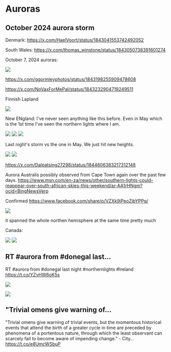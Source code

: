 # Auroras

## October 2024 aurora storm

Denmark: https://x.com/HaelVoort/status/1843041553742492052

South Wales: https://x.com/thomas_winstone/status/1843050738391601274

October 7, 2024 auroras:

![](img/241007-auroras.jpg)

https://x.com/ggormleyphotos/status/1843198255909478608

https://x.com/NoVaxForMePal/status/1843232904719249511

Finnish Lapland

![](img/auroras-finnish.jpg)

New ENgland: I've never seen anything like this before. Even in May which is the 1st time I've seen the northern lights where I am.

![](img/new-england-aurora1.jpg)
![](img/new-england-aurora2.jpg)
![](img/england3.jpg)

Last night's storm vs the one in May. We just hit new heights.

![](img/aurora-data.jpg)
![](img/aurora-data2.jpg)

https://x.com/Dalpatsing27298/status/1844606383217312148

Aurora Australis possibly observed from Cape Town again over the past few days.
https://www.msn.com/en-za/news/other/southern-lights-could-reappear-over-south-african-skies-this-weekend/ar-AA1rHNgm?ocid=BingNewsVerp

Confirmed
https://www.facebook.com/share/p/VZXk9jPeoZjbYPPq/

![](img/aurora-cape-town.jpg)

it spanned the whole northen hemisphere at the same time pretty much

Canada:

![](img/canada-aurora.jpg)
![](img/canada-aurora2.jpg)

## RT #aurora from #donegal last...

RT #aurora from #donegal last night #northernlights #Ireland https://t.co/YZyHW6oK5s

![](img/1843246382704202219-GZRbC5OWAAAD4Ms.jpg)

![](img/1843246382704202219-GZRbC5gW8AABPlU.jpg)

## "Trivial omens give warning of...

"Trivial omens give warning of trivial events, but the momentous historical events that attend the birth of a greater cycle in time are preceded by phenomena of a portentous nature, through which the least observant can scarcely fail to become aware of impending change." - City… https://t.co/e8UmcWSbuP
